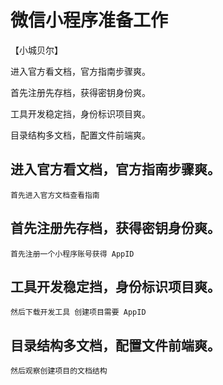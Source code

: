 # 微信小程序准备工作
【小城贝尔】

进入官方看文档，官方指南步骤爽。

首先注册先存档，获得密钥身份爽。

工具开发稳定挡，身份标识项目爽。

目录结构多文档，配置文件前端爽。


## 进入官方看文档，官方指南步骤爽。
    首先进入官方文档查看指南
## 首先注册先存档，获得密钥身份爽。
    首先注册一个小程序账号获得 AppID
## 工具开发稳定挡，身份标识项目爽。
    然后下载开发工具 创建项目需要 AppID
## 目录结构多文档，配置文件前端爽。
    然后观察创建项目的文档结构